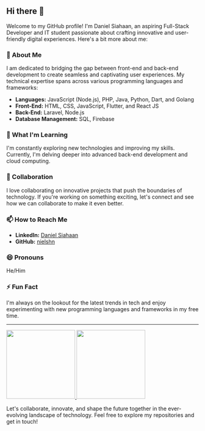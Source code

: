 ## Hi there 👋

Welcome to my GitHub profile! I'm Daniel Siahaan, an aspiring Full-Stack Developer and IT student passionate about crafting innovative and user-friendly digital experiences. Here's a bit more about me:

### 🔭 About Me
I am dedicated to bridging the gap between front-end and back-end development to create seamless and captivating user experiences. My technical expertise spans across various programming languages and frameworks:

- **Languages:** JavaScript (Node.js), PHP, Java, Python, Dart, and Golang
- **Front-End:** HTML, CSS, JavaScript, Flutter, and React JS
- **Back-End:** Laravel, Node.js
- **Database Management:** SQL, Firebase

### 🌱 What I'm Learning
I'm constantly exploring new technologies and improving my skills. Currently, I'm delving deeper into advanced back-end development and cloud computing.

### 👯 Collaboration
I love collaborating on innovative projects that push the boundaries of technology. If you're working on something exciting, let's connect and see how we can collaborate to make it even better.

### 📫 How to Reach Me
- **LinkedIn:** [Daniel Siahaan](https://www.linkedin.com/in/daniel-siahaan-ab03b6204/)
- **GitHub:** [nielshn](https://github.com/nielshn)

### 😄 Pronouns
He/Him

### ⚡ Fun Fact
I'm always on the lookout for the latest trends in tech and enjoy experimenting with new programming languages and frameworks in my free time.

---

<p align="left">
<a href="https://github.com/nielshn">
  <img height="180em" src="https://github-readme-stats-eight-theta.vercel.app/api?username=nielshn&show_icons=true&theme=algolia&include_all_commits=true&count_private=true"/>
  <img height="180em" src="https://github-readme-stats-eight-theta.vercel.app/api/top-langs/?username=nielshn&layout=compact&theme=algolia"/>
</a>
</p>

Let's collaborate, innovate, and shape the future together in the ever-evolving landscape of technology. Feel free to explore my repositories and get in touch!
